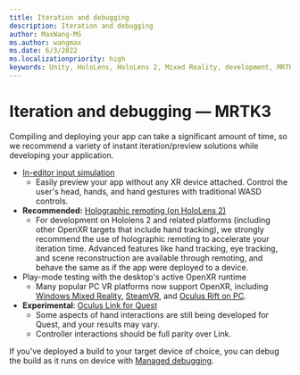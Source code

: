 ```yaml
---
title: Iteration and debugging
description: Iteration and debugging
author: MaxWang-MS
ms.author: wangmax
ms.date: 6/3/2022
ms.localizationpriority: high
keywords: Unity, HoloLens, HoloLens 2, Mixed Reality, development, MRTK3, debugging
---
```


# Iteration and debugging &#8212; MRTK3

Compiling and deploying your app can take a significant amount of time, so we recommend a variety of instant iteration/preview solutions while developing your application.

- [In-editor input simulation](../mrtk3-input/packages/input/input-simulation.md)
    - Easily preview your app without any XR device attached. Control the user's head, hands, and hand gestures with traditional WASD controls.
- **Recommended:** [Holographic remoting (on HoloLens 2)](/windows/mixed-reality/develop/unity/preview-and-debug-your-app)
    - For development on Hololens 2 and related platforms (including other OpenXR targets that include hand tracking), we strongly recommend the use of holographic remoting to accelerate your iteration time. Advanced features like hand tracking, eye tracking, and scene reconstruction are available through remoting, and behave the same as if the app were deployed to a device.
- Play-mode testing with the desktop's active OpenXR runtime
  - Many popular PC VR platforms now support OpenXR, including [Windows Mixed Reality](https://docs.microsoft.com/en-us/windows/mixed-reality/develop/native/openxr-getting-started), [SteamVR](https://www.steamvr.com/), and [Oculus Rift on PC](https://developer.oculus.com/documentation/native/pc/dg-openxr/).
- **Experimental**: [Oculus Link for Quest](https://support.oculus.com/airlink)
    - Some aspects of hand interactions are still being developed for Quest, and your results may vary.
    - Controller interactions should be full parity over Link.

If you've deployed a build to your target device of choice, you can debug the build as it runs on device with [Managed debugging](/windows/mixed-reality/develop/unity/managed-debugging-with-unity-il2cpp).
